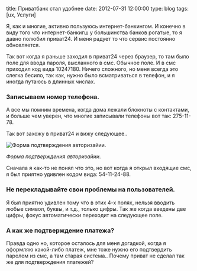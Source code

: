 title: Приватбанк стал удобнее
date: 2012-07-31 12:00:00
type: blog
tags: [ux, Услуги]

Я, как и многие, активно пользуюсь интернет-банкингом. И конечно в виду того что интернет-банкигш у большинства банков рогатые, то я давно полюбил приват24. И меня радует то что сервис постоянно обновляется. 

Так вот когда я раньше заходил в приват24 через браузер, то там было поле для ввода пароля, высланного в смс. Обычное поле. И в смс приходил код вида 10247180. Ничего сложного, но меня всегда это слегка бесило, так как, нужно было всматриваться в телефон, и я иногда путаюсь в длинных числах. 

### Записываем номер телефона.
А все мы помним времена, когда дома лежали блокноты с контактами, и больше чем уверен, что многие записывали телефоны вот так: 275-11-78.

Так вот захожу в приват24 и вижу следующее.. 

![Форма подтверждения авторизайии.](http://macgera.s3.amazonaws.com/old-media/files/privat.jpg)

*Форма подтверждения авторизайии.*

Сначала я как-то не понял что это, но вот когда я открыл входящие смс, я был приятно удивлен кодом вида: 54-11-24-88. 

### Не перекладывайте свои проблемы на пользователей. 

Я был приятно удивлен тому что в этих 4-х полях, нельзя вводить любые символ, буквы, и т.д., только цифры. Так же когда введены две цифры, фокус автоматически переходит на следующее поле. 

### А как же подтверждение платежа? 

Правда одно но, которое осталось для меня догадкой, когда я оформляю какой-либо платеж, мне тоже нужно его подтвердить паролем из смс, а там старая система.. Почему приват не сделал так же для подтверждения платежей? 
